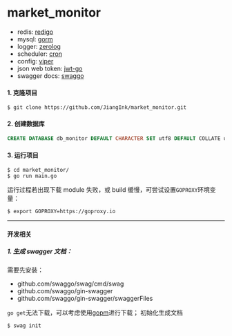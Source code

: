 # market_monitor

* redis: [redigo](github.com/gomodule/redigo)
* mysql: [gorm](github.com/jinzhu/gorm)
* logger: [zerolog](github.com/rs/zerolog)
* scheduler: [cron](github.com/robfig/cron)
* config: [viper](github.com/spf13/viper)
* json web token: [jwt-go](github.com/dgrijalva/jwt-go)
* swagger docs: [swaggo](github.com/swaggo/gin-swagger)


#### 1. 克隆项目
``` shell
$ git clone https://github.com/JiangInk/market_monitor.git
```

#### 2. 创建数据库
``` sql
CREATE DATABASE db_monitor DEFAULT CHARACTER SET utf8 DEFAULT COLLATE utf8_general_ci;
```

#### 3. 运行项目
``` shell
$ cd market_monitor/
$ go run main.go
```
运行过程若出现下载 module 失败，或 build 缓慢，可尝试设置`GOPROXY`环境变量：
``` shell
$ export GOPROXY=https://goproxy.io
```


---

#### 开发相关
##### 1. 生成 swagger 文档：
需要先安装：
* github.com/swaggo/swag/cmd/swag
* github.com/swaggo/gin-swagger
* github.com/swaggo/gin-swagger/swaggerFiles

`go get`无法下载，可以考虑使用[gopm](https://gopm.io/)进行下载；
初始化生成文档
``` bash
$ swag init
```

